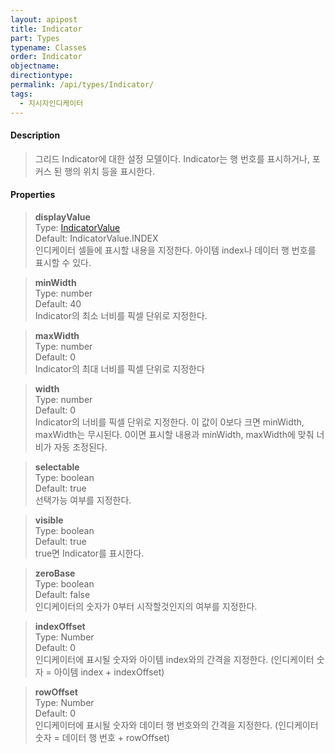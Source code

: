 ```yaml
---
layout: apipost
title: Indicator
part: Types
typename: Classes
order: Indicator
objectname: 
directiontype: 
permalink: /api/types/Indicator/
tags:
  - 지시자인디케이터
---
```



#### Description

> 그리드 Indicator에 대한 설정 모델이다. Indicator는 행 번호를 표시하거나, 포커스 된 행의 위치 등을 표시한다.

#### Properties

> **displayValue**  
> Type: [IndicatorValue](/api/types/IndicatorValue)   
> Default: IndicatorValue.INDEX   
> 인디케이터 셀들에 표시할 내용을 지정한다. 아이템 index나 데이터 행 번호를 표시할 수 있다.   

> **minWidth**      
> Type: number    
> Default: 40    
> Indicator의 최소 너비를 픽셀 단위로 지정한다.   

> **maxWidth**    
> Type: number  
> Default: 0   
> Indicator의 최대 너비를 픽셀 단위로 지정한다  

> **width**        
> Type: number  
> Default: 0   
> Indicator의 너비를 픽셀 단위로 지정한다. 이 값이 0보다 크면 minWidth, maxWidth는 무시된다. 0이면 표시할 내용과 minWidth, maxWidth에 맞춰 너비가 자동 조정된다.   

> **selectable**       
> Type: boolean   
> Default: true   
> 선택가능 여부를 지정한다.  

> **visible**       
> Type: boolean   
> Default: true   
> true면 Indicator를 표시한다.   

> **zeroBase**       
> Type: boolean   
> Default: false   
> 인디케이터의 숫자가 0부터 시작할것인지의 여부를 지정한다.

> **indexOffset**       
> Type: Number  
> Default: 0  
> 인디케이터에 표시될 숫자와 아이템 index와의 간격을 지정한다. (인디케이터 숫자 = 아이템 index + indexOffset)  

> **rowOffset**       
> Type: Number  
> Default: 0  
> 인디케이터에 표시될 숫자와 데이터 행 번호와의 간격을 지정한다. (인디케이터 숫자 = 데이터 행 번호 + rowOffset)

